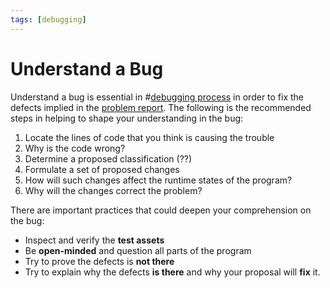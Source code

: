 ```yaml
---
tags: [debugging]
---
```


# Understand a Bug

Understand a bug is essential in #[debugging process](202203131236.md) in order to
fix the defects implied in the [problem report](202204081514.md). The following is
the recommended steps in helping to shape your understanding in the bug:

1. Locate the lines of code that you think is causing the trouble
2. Why is the code wrong?
3. Determine a proposed classification (??)
4. Formulate a set of proposed changes
5. How will such changes affect the runtime states of the program?
6. Why will the changes correct the problem?

There are important practices that could deepen your comprehension on the bug:

- Inspect and verify the **test assets**
- Be **open-minded** and question all parts of the program
- Try to prove the defects is **not there**
- Try to explain why the defects **is there** and why your proposal will **fix**
  it.
